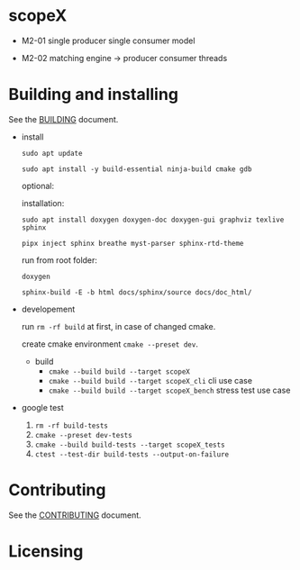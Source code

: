 # scopeX

* M2-01 single producer single consumer model
  
* M2-02 matching engine -> producer consumer threads

# Building and installing

See the [BUILDING](BUILDING.md) document.

- install
  
  ```sudo apt update```
  
  ```sudo apt install -y build-essential ninja-build cmake gdb```
  
  optional:

  installation:
  
  ```sudo apt install doxygen doxygen-doc doxygen-gui graphviz texlive sphinx```

  ```pipx inject sphinx breathe myst-parser sphinx-rtd-theme```

  run from root folder:

  ```doxygen```

  ```sphinx-build -E -b html docs/sphinx/source docs/doc_html/```

- developement
  
  run ```rm -rf build``` at first, in case of changed cmake.
  
  create cmake environment ```cmake --preset dev```.

  - build
    * ```cmake --build build --target scopeX```
    * ```cmake --build build --target scopeX_cli``` cli use case
    * ```cmake --build build --target scopeX_bench``` stress test use case

- google test

  1. ```rm -rf build-tests```
  2. ```cmake --preset dev-tests```
  3. ```cmake --build build-tests --target scopeX_tests```
  4. ```ctest --test-dir build-tests --output-on-failure```

# Contributing

See the [CONTRIBUTING](CONTRIBUTING.md) document.

# Licensing

<!--
Please go to https://choosealicense.com/licenses/ and choose a license that
fits your needs. The recommended license for a project of this type is the
GNU AGPLv3.
-->
